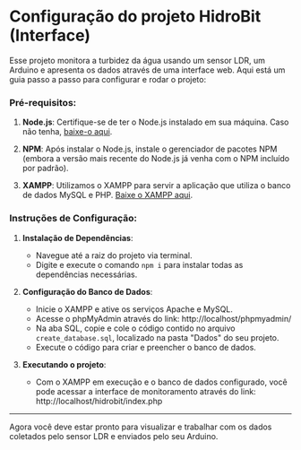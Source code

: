 # **Configuração do projeto HidroBit (Interface)**

Esse projeto monitora a turbidez da água usando um sensor LDR, um Arduino e apresenta os dados através de uma interface web. Aqui está um guia passo a passo para configurar e rodar o projeto:

### **Pré-requisitos**:
1. **Node.js**: Certifique-se de ter o Node.js instalado em sua máquina. Caso não tenha, [baixe-o aqui](https://nodejs.org/).

2. **NPM**: Após instalar o Node.js, instale o gerenciador de pacotes NPM (embora a versão mais recente do Node.js já venha com o NPM incluído por padrão).

3. **XAMPP**: Utilizamos o XAMPP para servir a aplicação que utiliza o banco de dados MySQL e PHP. [Baixe o XAMPP aqui](https://www.apachefriends.org/pt_br/index.html).

### **Instruções de Configuração**:

1. **Instalação de Dependências**:
    - Navegue até a raiz do projeto via terminal.
    - Digite e execute o comando `npm i` para instalar todas as dependências necessárias.

2. **Configuração do Banco de Dados**:
    - Inicie o XAMPP e ative os serviços Apache e MySQL.
    - Acesse o phpMyAdmin através do link: http://localhost/phpmyadmin/
    - Na aba SQL, copie e cole o código contido no arquivo `create_database.sql`, localizado na pasta "Dados" do seu projeto.
    - Execute o código para criar e preencher o banco de dados.

3. **Executando o projeto**:
    - Com o XAMPP em execução e o banco de dados configurado, você pode acessar a interface de monitoramento através do link: http://localhost/hidrobit/index.php

---

Agora você deve estar pronto para visualizar e trabalhar com os dados coletados pelo sensor LDR e enviados pelo seu Arduino.

